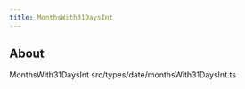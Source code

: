 ```yaml
---
title: MonthsWith31DaysInt
---
```


## About

MonthsWith31DaysInt src/types/date/monthsWith31DaysInt.ts
